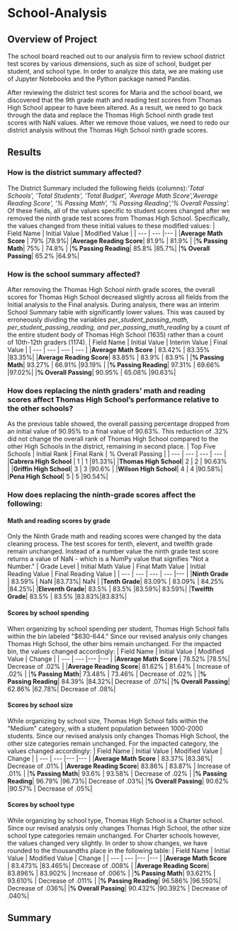 # School-Analysis

## Overview of Project
The school board reached out to our analysis firm to review school district test scores by various dimensions, such as size of school, budget per student, and school type. In order to analyze this data, we are making use of Jupyter Notebooks and the Python package named Pandas.

After reviewing the district test scores for Maria and the school board, we discovered that the 9th grade math and reading test scores from Thomas High School appear to have been altered. As a result, we need to go back through the data and replace the Thomas High School ninth grade test scores with NaN values. After we remove those values, we need to redo our district analysis without the Thomas High School ninth grade scores. 

## Results
### How is the district summary affected?
The District Summary included the following fields (columns):*'Total Schools', 'Total Students', 'Total Budget', 'Average Math Score','Average Reading Score', '% Passing Math', '% Passing Reading','% Overall Passing'.* Of these fields, all of the values specific to student scores changed after we removed the ninth grade test scores from Thomas High School. Specifically, the values changed from these initial values to these modified values:
| Field Name | Initial Value  | Modified Value |
| --- | --- |--- |
|**Average Math Score** | 79% |78.9%|
|**Average Reading Score**| 81.9% | 81.9% |
|**% Passing Math**| 75% | 74.8% |
|**% Passing Reading**| 85.8% |85.7%|
|**% Overall Passing**| 65.2% |64.9%|

### How is the school summary affected?
After removing the Thomas High School ninth grade scores, the overall scores for Thomas High School decreased slightly across all fields from the Initial analysis to the Final analysis. During analysis, there was an interim School Summary table with significantly lower values. This was caused by erroneously dividing the variables *per_student_passing_math, per_student_passing_reading, and per_passing_math_reading* by a count of the entire student body of Thomas High School (1635) rather than a count of 10th-12th graders (1174).
| Field Name | Initial Value  | Interim Value | Final Value |
| --- | --- | --- | --- |
|**Average Math Score** | 83.42% | 83.35% |83.35%|
|**Average Reading Score**| 83.85% | 83.9% | 83.9% |
|**% Passing Math**| 93.27% | 66.91% |93.19% |
|**% Passing Reading**| 97.31% | 69.66% |97.02%|
|**% Overall Passing**| 90.95% | 65.08% |90.63%|

### How does replacing the ninth graders’ math and reading scores affect Thomas High School’s performance relative to the other schools?
As the previous table showed, the overall passing percentage dropped from an initial value of 90.95% to a final value of 90.63%. This reduction of .32% did not change the overall rank of Thomas High School compared to the other High Schools in the district, remaining in second place.
| Top Five Schools | Initial Rank | Final Rank | % Overall Passing |
| --- | --- | --- | --- |
|**Cabrera High School** | 1 | 1 |91.33%|
|**Thomas High School**| 2 | 2 | 90.63% |
|**Griffin High School**| 3 | 3 |90.6% |
|**Wilson High School**| 4 | 4 |90.58%|
|**Pena High School**| 5 | 5 |90.54%|

### How does replacing the ninth-grade scores affect the following:
#### Math and reading scores by grade
Only the Ninth Grade math and reading scores were changed by the data cleaning process. The test scores for tenth, elevent, and twelfth grade remain unchanged. Instead of a number value the ninth grade test score returns a value of NaN - which is a NumPy value that signifies "Not a Number."
| Grade Level | Initial Math Value  | Final Math Value | Initial Reading Value  | Final Reading Value | 
| ---    | ---    | ---    | ---  |--- |
|**Ninth Grade** | 83.59% | NaN |83.73%| NaN |
|**Tenth Grade**| 83.09% | 83.09% | 84.25% |84.25%|
|**Eleventh Grade**| 83.5% | 83.5% |83.59%| 83.59%|
|**Twelfth Grade**| 83.5% | 83.5% |83.83%|83.83%|

#### Scores by school spending
When organizing by school spending per student, Thomas High School falls within the bin labeled "$630-644." Since our revised analysis only changes Thomas High School, the other bins remain unchanged. For the impacted bin, the values changed accordingly:
| Field Name | Initial Value  | Modified Value | Change |
| --- | --- |--- |--- |
|**Average Math Score** | 78.52% |78.5%| Decrease of .02% |
|**Average Reading Score**| 81.62% | 81.64% | Increase of .02% |
|**% Passing Math**| 73.48% | 73.46% | Decrease of .02% |
|**% Passing Reading**| 84.39% |84.32%| Decrease of .07%|
|**% Overall Passing**| 62.86% |62.78%| Decrease of .08%|

#### Scores by school size
While organizing by school size, Thomas High School falls within the "Medium" category, with a student population between 1000-2000 students. Since our revised analysis only changes Thomas High School, the other size categories remain unchanged. For the impacted category, the values changed accordingly:
| Field Name | Initial Value  | Modified Value | Change |
| --- | --- |--- |--- |
|**Average Math Score** | 83.37% |83.36%| Decrease of .01% |
|**Average Reading Score**| 83.86% | 83.87% | Increase of .01% |
|**% Passing Math**| 93.6% | 93.58% | Decrease of .02% |
|**% Passing Reading**| 96.79% |96.73%| Decrease of .03%|
|**% Overall Passing**| 90.62% |90.57% | Decrease of .05%|

#### Scores by school type
While organizing by school type, Thomas High School is a Charter school. Since our revised analysis only changes Thomas High School, the other size school type categories remain unchanged. For Charter schools however, the values changed very slightly. In order to show changes, we have rounded to the thousandths place in the following table:
| Field Name | Initial Value  | Modified Value | Change |
| --- | --- |--- |--- |
|**Average Math Score** | 83.473% |83.465%| Decrease of .008% |
|**Average Reading Score**| 83.896% | 83.902% | Increase of .006% |
|**% Passing Math**| 93.621% | 93.610% | Decrease of .011% |
|**% Passing Reading**| 96.586% |96.550%| Decrease of .036%|
|**% Overall Passing**| 90.432% |90.392% | Decrease of .040%|

## Summary


